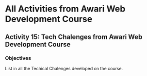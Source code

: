 # All Activities from Awari Web Development Course  
  
## Activity 15: Tech Chalenges from Awari Web Development Course

### Objectives
    
List in all the Techical Chalenges developed on the course.
